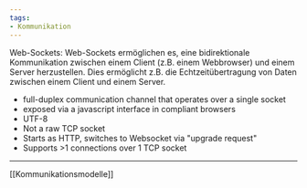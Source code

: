 ```yaml
---
tags:
- Kommunikation
---
```


Web-Sockets: Web-Sockets ermöglichen es, eine bidirektionale Kommunikation zwischen einem Client (z.B. einem Webbrowser) und einem Server herzustellen. Dies ermöglicht z.B. die Echtzeitübertragung von Daten zwischen einem Client und einem Server.

- full-duplex communication channel that operates over a single socket
- exposed via a javascript interface in compliant browsers
- UTF-8
- Not a raw TCP socket
- Starts as HTTP, switches to Websocket via "upgrade request"
- Supports >1 connections over 1 TCP socket

---
[[Kommunikationsmodelle]]